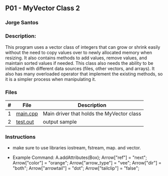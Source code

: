## P01 - MyVector Class 2
### Jorge Santos
### Description:

This program uses a vector class of integers that can grow or shrink easily without the need to copy values over to newly allocated memory when resizing.
It also contains methods to add values, remove values, and maintain sorted values if needed. This class also needs the ability to be 
initialized with different data sources (files, other vectors, and arrays). It also has many overloaded operator that implement the existing methods,
so it  is a simpler process when manipulating it.



### Files

|   #   | File            | Description                                        |
| :---: | --------------- | -------------------------------------------------- |
|   1   | [main.cpp](https://github.com/jorcsan/2143-OOP-Santos/blob/main/Assignments/P02/main-20.cpp)   | Main driver that holds the MyVector class      |
|   2   |  [test.out](https://github.com/jorcsan/2143-OOP-Santos/blob/main/Assignments/P02/output-4.txt) | output sample        |


### Instructions

- make sure to use libraries iostream, fstream, map. and vector.



- Example Command:
   A.addAttributes(Box);
    Arrow["ref"] = "next";
    Arrow["color"] = "orange";
    Arrow["arrow_type"] = "vee";
    Arrow["dir"] = "both";
    Arrow["arrowtail"] = "dot";
    Arrow["tailclip"] = "false";
   
